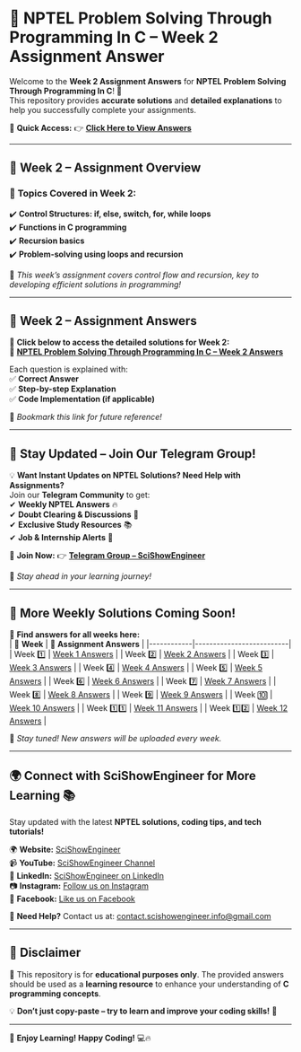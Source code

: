 # 🚀 NPTEL Problem Solving Through Programming In C – Week 2 Assignment Answer

Welcome to the **Week 2 Assignment Answers** for **NPTEL Problem Solving Through Programming In C**! 🎉  
This repository provides **accurate solutions** and **detailed explanations** to help you successfully complete your assignments.  

📌 **Quick Access:** 👉 [**Click Here to View Answers**](https://scishowengineer.com/category/nptel-solutions/nptel-problem-solving-through-programming-in-c/)  

---

## 📌 Week 2 – Assignment Overview  
### 🔹 **Topics Covered in Week 2:**
✔️ **Control Structures: if, else, switch, for, while loops**  
✔️ **Functions in C programming**  
✔️ **Recursion basics**  
✔️ **Problem-solving using loops and recursion**  

📝 *This week’s assignment covers control flow and recursion, key to developing efficient solutions in programming!*  

---

## 📜 Week 2 – Assignment Answers  
📌 **Click below to access the detailed solutions for Week 2:**  
🔗 **[NPTEL Problem Solving Through Programming In C – Week 2 Answers](https://scishowengineer.com/category/nptel-solutions/nptel-problem-solving-through-programming-in-c/)**  

Each question is explained with:  
✅ **Correct Answer**  
✅ **Step-by-step Explanation**  
✅ **Code Implementation (if applicable)**  

📌 *Bookmark this link for future reference!*  

---

## 🚀 Stay Updated – Join Our Telegram Group!  
💡 **Want Instant Updates on NPTEL Solutions? Need Help with Assignments?**  
Join our **Telegram Community** to get:  
✔ **Weekly NPTEL Answers** 🔥  
✔ **Doubt Clearing & Discussions** 💬  
✔ **Exclusive Study Resources** 📚  
✔ **Job & Internship Alerts** 🚀  

🎯 **Join Now:** 👉 [**Telegram Group – SciShowEngineer**](https://telegram.me/scishowengineer)  

📌 *Stay ahead in your learning journey!*  

---

## 📌 More Weekly Solutions Coming Soon!  
📂 **Find answers for all weeks here:**  
| 📅 **Week** | 🔗 **Assignment Answers** |
|------------|--------------------------|
| Week 1️⃣  | [Week 1 Answers](https://scishowengineer.com/category/nptel-solutions/nptel-problem-solving-through-programming-in-c/) |
| Week 2️⃣  | [Week 2 Answers](https://scishowengineer.com/category/nptel-solutions/nptel-problem-solving-through-programming-in-c/) |
| Week 3️⃣  | [Week 3 Answers](https://scishowengineer.com/category/nptel-solutions/nptel-problem-solving-through-programming-in-c/) |
| Week 4️⃣  | [Week 4 Answers](https://scishowengineer.com/category/nptel-solutions/nptel-problem-solving-through-programming-in-c/) |
| Week 5️⃣  | [Week 5 Answers](https://scishowengineer.com/category/nptel-solutions/nptel-problem-solving-through-programming-in-c/) |
| Week 6️⃣  | [Week 6 Answers](https://scishowengineer.com/category/nptel-solutions/nptel-problem-solving-through-programming-in-c/) |
| Week 7️⃣  | [Week 7 Answers](https://scishowengineer.com/category/nptel-solutions/nptel-problem-solving-through-programming-in-c/) |
| Week 8️⃣  | [Week 8 Answers](https://scishowengineer.com/category/nptel-solutions/nptel-problem-solving-through-programming-in-c/) |
| Week 9️⃣  | [Week 9 Answers](https://scishowengineer.com/category/nptel-solutions/nptel-problem-solving-through-programming-in-c/) |
| Week 🔟  | [Week 10 Answers](https://scishowengineer.com/category/nptel-solutions/nptel-problem-solving-through-programming-in-c/) |
| Week 1️⃣1️⃣ | [Week 11 Answers](https://scishowengineer.com/category/nptel-solutions/nptel-problem-solving-through-programming-in-c/) |
| Week 1️⃣2️⃣ | [Week 12 Answers](https://scishowengineer.com/category/nptel-solutions/nptel-problem-solving-through-programming-in-c/) |

📌 *Stay tuned! New answers will be uploaded every week.*  

---

## 🌍 Connect with SciShowEngineer for More Learning 📚
Stay updated with the latest **NPTEL solutions, coding tips, and tech tutorials!**  

🌍 **Website:** [SciShowEngineer](https://scishowengineer.com/)  
📹 **YouTube:** [SciShowEngineer Channel](https://www.youtube.com/@scishowengineer_)  
💼 **LinkedIn:** [SciShowEngineer on LinkedIn](https://www.linkedin.com/company/scishowengineer/)  
📷 **Instagram:** [Follow us on Instagram](https://www.instagram.com/scishowengineer/)  
📘 **Facebook:** [Like us on Facebook](https://www.facebook.com/SciShowEngineer/)  

📩 **Need Help?** Contact us at: [contact.scishowengineer.info@gmail.com](mailto:contact.scishowengineer.info@gmail.com)  

---

## 📢 **Disclaimer**  
🚨 This repository is for **educational purposes only**. The provided answers should be used as a **learning resource** to enhance your understanding of **C programming concepts**.  

💡 **Don’t just copy-paste – try to learn and improve your coding skills!** 🚀  

---

🌟 **Enjoy Learning! Happy Coding!** 💻🔥  
